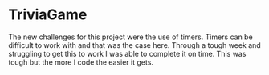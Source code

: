 # TriviaGame
The new challenges for this project were the use of timers. Timers can be difficult to work with and that was the case here. Through a tough week and struggling to get this to work I was able to complete it on time. This was tough but the more I code the easier it gets.
